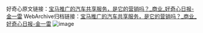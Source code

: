好奇心原文链接：[宝马推广的汽车共享服务，是它的营销吗？_商业_好奇心日报-金一雷](https://www.qdaily.com/articles/4175.html)
WebArchive归档链接：[宝马推广的汽车共享服务，是它的营销吗？_商业_好奇心日报-金一雷](http://web.archive.org/web/20190623153921/https://www.qdaily.com/articles/4175.html)
![image](http://ww3.sinaimg.cn/large/007d5XDpgy1g3vev7b5h2j30u02n71kx)